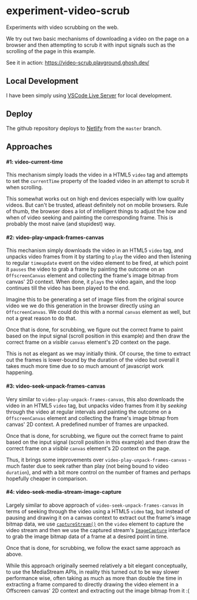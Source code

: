 # experiment-video-scrub

Experiments with video scrubbing on the web.

We try out two basic mechanisms of downloading a video on the page on a browser and then attempting
to scrub it with input signals such as the scrolling of the page in this example.

See it in action: https://video-scrub.playground.ghosh.dev/

## Local Development

I have been simply using [VSCode Live Server](https://github.com/ritwickdey/vscode-live-server) for local development.

## Deploy

The github repository deploys to [Netlify](https://app.netlify.com/sites/experiment-video-scrub/overview) from the `master` branch.

## Approaches

#### #1: video-current-time

This mechanism simply loads the video in a HTML5 `video` tag and attempts to set the `currentTime`
property of the loaded video in an attempt to scrub it when scrolling.

This somewhat works out on high end devices especially with low quality videos. But can't be
trusted, atleast definitely not on mobile browsers. Rule of thumb, the browser does a lot of
intelligent things to adjust the how and when of video seeking and painting the corresponding frame.
This is probably the most naive (and stupidest) way.

#### #2: video-play-unpack-frames-canvas

This mechanism simply downloads the video in an HTML5 `video` tag, and unpacks video frames from it
by starting to `play` the video and then listening to regular `timeupdate` event on the video
element to be fired, at which point it `pauses` the video to grab a frame by painting the outcome on
an `OffscreenCanvas` element and collecting the frame's image bitmap from canvas' 2D context. When
done, it `plays` the video again, and the loop continues till the video has been played to the end.

Imagine this to be generating a set of image files from the original source video we we do this
generation in the browser directly using an `OffscreenCanvas`. We could do this with a normal `canvas`
element as well, but not a great reason to do that.

Once that is done, for scrubbing, we figure out the correct frame to paint based on the input signal
(scroll position in this example) and then draw the correct frame on a _visible_ `canvas` element's
2D context on the page.

This is not as elegant as we may initially think. Of course, the time to extract out the frames is
lower-bound by the duration of the video but overall it takes much more time due to so much amount
of javascript work happening.

#### #3: video-seek-unpack-frames-canvas

Very similar to `video-play-unpack-frames-canvas`, this also downloads the video in an HTML5 `video`
tag, but unpacks video frames from it by _seeking_ through the video at regular intervals and
painting the outcome on a `OffscreenCanvas` element and collecting the frame's image bitmap from
canvas' 2D context. A predefined number of frames are unpacked.

Once that is done, for scrubbing, we figure out the correct frame to paint based on the input signal
(scroll position in this example) and then draw the correct frame on a _visible_ `canvas` element's
2D context on the page.

Thus, it brings some improvements over `video-play-unpack-frames-canvas` - much faster due to seek rather
than play (not being bound to video `duration`), and with a bit more control on the number of frames
and perhaps hopefully cheaper in comparison.

#### #4: video-seek-media-stream-image-capture

Largely similar to above approach of `video-seek-unpack-frames-canvas` in terms of seeking through
the video using a HTML5 `video` tag, but instead of pausing and drawing it on a canvas context to
extract out the frame's image bitmap data, we use
[`captureStream()`](https://developer.mozilla.org/en-US/docs/Web/API/HTMLMediaElement/captureStream)
on the `video` element to capture the video stream and then we use the captured stream's
[`ImageCapture`](https://developer.mozilla.org/en-US/docs/Web/API/ImageCapture) interface to grab
the image bitmap data of a frame at a desired point in time.

Once that is done, for scrubbing, we follow the exact same approach as above.

While this approach originally seemed relatively a bit elegant conceptually, to use the MediaStream
APIs, in reality this turned out to be way slower performance wise, often taking as much as more
than double the time in extracting a frame compared to directly drawing the video element in a
Offscreen canvas' 2D context and extracting out the image bitmap from it :(

